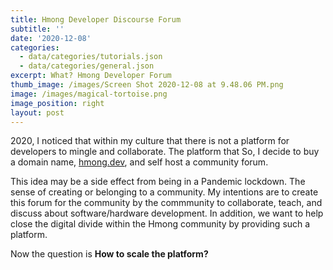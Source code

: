 ```yaml
---
title: Hmong Developer Discourse Forum
subtitle: ''
date: '2020-12-08'
categories:
  - data/categories/tutorials.json
  - data/categories/general.json
excerpt: What? Hmong Developer Forum
thumb_image: /images/Screen Shot 2020-12-08 at 9.48.06 PM.png
image: /images/magical-tortoise.png
image_position: right
layout: post
---
```

2020, I noticed that within my culture that there is not a platform for developers to mingle and collaborate. The platform that   So, I decide to buy a domain name, [hmong.dev](https://hmong.dev), and self host a community forum. 

This idea may be a side effect from being in a Pandemic lockdown. The sense of creating or belonging to a community. My intentions are to create this forum for the community by the commmunity to collaborate, teach, and discuss about software/hardware development. In addition, we want to help close the digital divide within the Hmong community by providing such a platform.

Now the question is **How to scale the platform?**